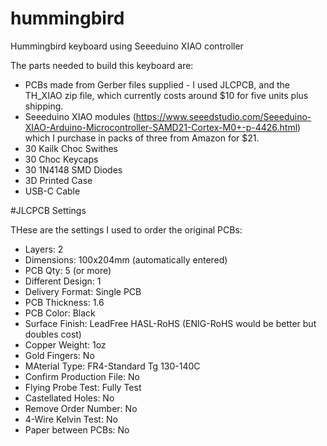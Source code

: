 # hummingbird
Hummingbird keyboard using Seeeduino XIAO controller

The parts needed to build this keyboard are:

* PCBs made from Gerber files supplied - I used JLCPCB, and the TH_XIAO zip file, which currently costs around $10 for five units plus shipping.
* Seeeduino XIAO modules (https://www.seeedstudio.com/Seeeduino-XIAO-Arduino-Microcontroller-SAMD21-Cortex-M0+-p-4426.html) which I purchase in packs of three from Amazon for $21.
* 30 Kailk Choc Swithes
* 30 Choc Keycaps
* 30 1N4148 SMD Diodes
* 3D Printed Case
* USB-C Cable

<Information on switch types and caps sources to come>

#JLCPCB Settings

THese are the settings I used to order the original PCBs:
  * Layers: 2
  * Dimensions: 100x204mm (automatically entered)
  * PCB Qty: 5 (or more)
  * Different Design: 1
  * Delivery Format: Single PCB
  * PCB Thickness: 1.6
  * PCB Color: Black
  * Surface Finish: LeadFree HASL-RoHS (ENIG-RoHS would be better but doubles cost)
  * Copper Weight: 1oz
  * Gold Fingers: No
  * MAterial Type: FR4-Standard Tg 130-140C
  * Confirm Production File: No
  * Flying Probe Test: Fully Test
  * Castellated Holes: No
  * Remove Order Number: No
  * 4-Wire Kelvin Test: No
  * Paper between PCBs: No
  
